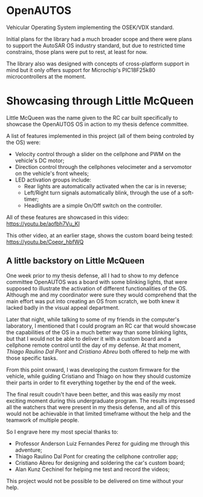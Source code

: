 # OpenAUTOS
Vehicular Operating System implementing the OSEK/VDX standard. 

Initial plans for the library had a much broader scope and there were plans to support the AutoSAR OS industry standard, but due to restricted time constrains, those plans were put to rest, at least for now.

The library also was designed with concepts of cross-platform support in mind but it only offers support for Microchip's PIC18F25k80 microcontrollers at the moment.

# Showcasing through Little McQueen

Little McQueen was the name given to the RC car built specifically to showcase the OpenAUTOS OS in action to my thesis defence committee.

A list of features implemented in this project (all of them being controled by the OS) were:
  * Velocity control through a slider on the cellphone and PWM on the vehicle's DC motor;
  * Direction control through the cellphones velocimeter and a servomotor on the vehicle's front wheels;
  * LED activation groups include:
    * Rear lights are automatically activated when the car is in reverse;
    * Left/Right turn signals automatically blink, through the use of a soft-timer;
    * Headlights are a simple On/Off switch on the controller.

All of these features are showcased in this video: https://youtu.be/aofbh7Vu_KI

This other video, at an earlier stage, shows the custom board being tested: https://youtu.be/Coepr_hbfWQ

## A little backstory on Little McQueen

One week prior to my thesis defense, all I had to show to my defence committee OpenAUTOS was a board with some blinking lights, that were supposed to illustrate the activation of different functionalities of the OS. Although me and my coordinator were sure they would comprehend that the main effort was put into creating an OS from scratch, we both knew it lacked badly in the visual appeal department.

Later that night, while talking to some of my friends in the computer's laboratory, I mentioned that I could program an RC car that would showcase the capabilities of the OS in a much better way than some blinking lights, but that I would not be able to deliver it with a custom board and a cellphone remote control until the day of my defense. At that moment, *Thiago Raulino Dal Pont* and *Cristiano Abreu* both offered to help me with those specific tasks.

From this point onward, I was developing the custom firmware for the vehicle, while guiding Cristiano and Thiago on how they should customize their parts in order to fit everything together by the end of the week.

The final result coudn't have been better, and this was easily my most exciting moment during this undergraduate program. The results impressed all the watchers that were present in my thesis defense, and all of this would not be achievable in that limited timeframe without the help and the teamwork of multiple people.

So I engrave here my most special thanks to:
 * Professor Anderson Luiz Fernandes Perez for guiding me through this adventure;
 * Thiago Raulino Dal Pont for creating the cellphone controller app;
 * Cristiano Abreu for designing and soldering the car's custom board;
 * Alan Kunz Cechinel for helping me test and record the videos;

This project would not be possible to be delivered on time without your help.
